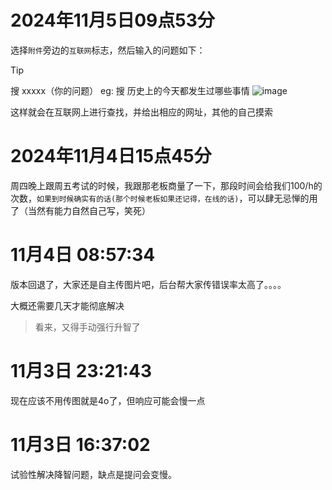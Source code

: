 # 2024年11月5日09点53分
选择`附件`旁边的`互联网`标志，然后输入的问题如下：
> [!TIP]
> 搜 xxxxx（你的问题）
> eg: 搜 历史上的今天都发生过哪些事情
![image](https://github.com/user-attachments/assets/f8770392-8323-408b-aaa6-0886a7eb589d)

这样就会在互联网上进行查找，并给出相应的网址，其他的自己摸索

# 2024年11月4日15点45分
周四晚上跟周五考试的时候，我跟那老板商量了一下，那段时间会给我们100/h的次数，`如果到时候确实有的话(那个时候老板如果还记得，在线的话)`，可以肆无忌惮的用了（当然有能力自然自己写，笑死）


# 11月4日 08:57:34
版本回退了，大家还是自主传图片吧，后台帮大家传错误率太高了。。。。

大概还需要几天才能彻底解决
> 看来，又得手动强行升智了

# 11月3日 23:21:43
现在应该不用传图就是4o了，但响应可能会慢一点

# 11月3日 16:37:02
试验性解决降智问题，缺点是提问会变慢。

<!-- ##{"timestamp":1730771801}## -->